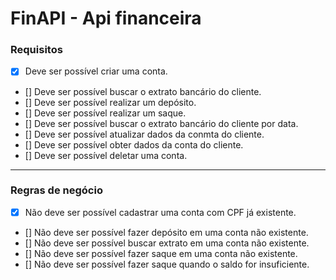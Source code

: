 # FinAPI - Api financeira

### Requisitos

- [x] Deve ser possível criar uma conta.
- [] Deve ser possível buscar o extrato bancário do cliente.
- [] Deve ser possível realizar um depósito.
- [] Deve ser possível realizar um saque.
- [] Deve ser possível buscar o extrato bancário do cliente por data.
- [] Deve ser possível atualizar dados da conmta do cliente.
- [] Deve ser possível obter dados da conta do cliente.
- [] Deve ser possível deletar uma conta.

---

### Regras de negócio

- [x] Não deve ser possível cadastrar uma conta com CPF já existente.
- [] Não deve ser possível fazer depósito em uma conta não existente.
- [] Não deve ser possível buscar extrato em uma conta não existente.
- [] Não deve ser possível fazer saque em uma conta não existente.
- [] Não deve ser possível fazer saque quando o saldo for insuficiente.